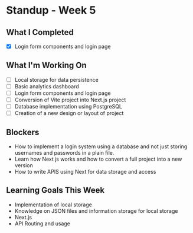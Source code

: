 # Standup - Week 5

## What I Completed

- [x] Login form components and login page

## What I'm Working On

- [ ] Local storage for data persistence
- [ ] Basic analytics dashboard
- [ ] Login form components and login page
- [ ] Conversion of Vite project into Next.js project
- [ ] Database implementation using PostgreSQL
- [ ] Creation of a new design or layout of project

## Blockers

- How to implement a login system using a database and not just storing usernames and passwords in a plain file.
- Learn how Next js works and how to convert a full project into a new version
- How to write APIS using Next for data storage and access

## Learning Goals This Week

- Implementation of local storage
- Knowledge on JSON files and information storage for local storage
- Next.js
- API Routing and usage
